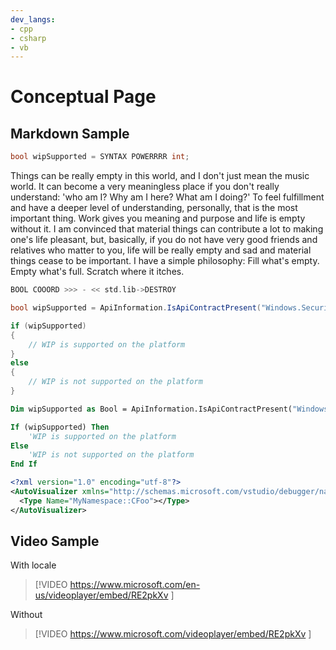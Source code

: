```yaml
---
dev_langs:
- cpp
- csharp
- vb
---
```


# Conceptual Page

## Markdown Sample

```csharp
bool wipSupported = SYNTAX POWERRRR int;
```

Things can be really empty in this world, and I don't just mean the music world. It can become a very meaningless place if you don't really understand: 'who am I? Why am I here? What am I doing?' To feel fulfillment and have a deeper level of understanding, personally, that is the most important thing. Work gives you meaning and purpose and life is empty without it. I am convinced that material things can contribute a lot to making one's life pleasant, but, basically, if you do not have very good friends and relatives who matter to you, life will be really empty and sad and material things cease to be important. I have a simple philosophy: Fill what's empty. Empty what's full. Scratch where it itches.

```cpp
BOOL COOORD >>> - << std.lib->DESTROY
```

```csharp
bool wipSupported = ApiInformation.IsApiContractPresent("Windows.Security.EnterpriseData.EnterpriseDataContract", 3);

if (wipSupported)
{
    // WIP is supported on the platform
}
else
{
    // WIP is not supported on the platform
}
```

```vb
Dim wipSupported as Bool = ApiInformation.IsApiContractPresent("Windows.Security.EnterpriseData.EnterpriseDataContract", 3)

If (wipSupported) Then
    'WIP is supported on the platform
Else
    'WIP is not supported on the platform
End If
```

```xml
<?xml version="1.0" encoding="utf-8"?>
<AutoVisualizer xmlns="http://schemas.microsoft.com/vstudio/debugger/natvis/2010">
  <Type Name="MyNamespace::CFoo"></Type>
</AutoVisualizer>
```

## Video Sample

With locale 

> [!VIDEO https://www.microsoft.com/en-us/videoplayer/embed/RE2pkXv ]

Without

> [!VIDEO https://www.microsoft.com/videoplayer/embed/RE2pkXv ]

